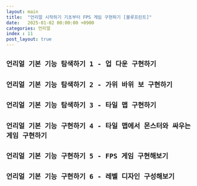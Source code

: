 ```yaml
---
layout: main
title:  "언리얼 시작하기 기초부터 FPS 게임 구현하기 [블루프린트]"
date:   2025-01-02 00:00:00 +0900
categories: 언리얼
index : 11
post_layout: true
---
```


## `언리얼 기본 기능 탐색하기 1 - 업 다운 구현하기`

## `언리얼 기본 기능 탐색하기 2 - 가위 바위 보 구현하기`

## `언리얼 기본 기능 탐색하기 3 - 타일 맵 구현하기`

## `언리얼 기본 기능 구현하기 4 - 타일 맵에서 몬스터와 싸우는 게임 구현하기`

## `언리얼 기본 기능 구현하기 5 - FPS 게임 구현해보기`

## `언리얼 기본 기능 구현하기 6 - 레벨 디자인 구성해보기`


